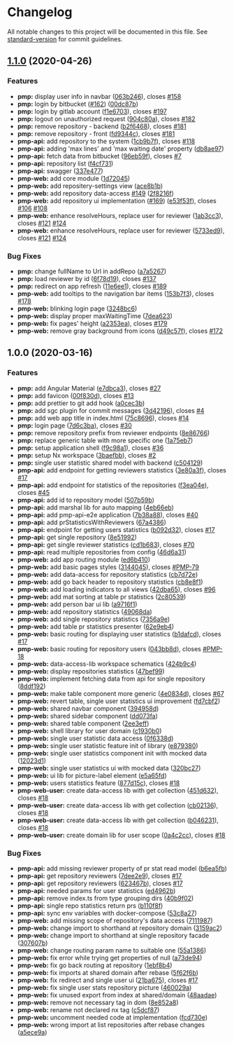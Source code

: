 # Changelog

All notable changes to this project will be documented in this file. See [standard-version](https://github.com/conventional-changelog/standard-version) for commit guidelines.

## [1.1.0](https://github.com/valueadd-poland/pimp-my-pr/compare/1.0.0...1.1.0) (2020-04-26)


### Features

* **pmp:** display user info in navbar ([063b246](https://github.com/valueadd-poland/pimp-my-pr/commit/063b246f558c6b1230f73a20d698f0b133267cdc)), closes [#158](https://github.com/valueadd-poland/pimp-my-pr/issues/158)
* **pmp:** login by bitbucket ([#162](https://github.com/valueadd-poland/pimp-my-pr/issues/162)) ([00dc87b](https://github.com/valueadd-poland/pimp-my-pr/commit/00dc87b51ff75146461e4f3991eb732a8e7a04b1))
* **pmp:** login by gitlab account ([f1e6703](https://github.com/valueadd-poland/pimp-my-pr/commit/f1e6703d6d88dc1b61f8d88d6fac0fc96e96d653)), closes [#197](https://github.com/valueadd-poland/pimp-my-pr/issues/197)
* **pmp:** logout on unauthorized request ([904c80a](https://github.com/valueadd-poland/pimp-my-pr/commit/904c80a9be928e1e67e51a4eec72f90a998206e1)), closes [#182](https://github.com/valueadd-poland/pimp-my-pr/issues/182)
* **pmp:** remove repository - backend ([b2f6468](https://github.com/valueadd-poland/pimp-my-pr/commit/b2f64688ae992eabc09db514e3aa8bc52262e77a)), closes [#181](https://github.com/valueadd-poland/pimp-my-pr/issues/181)
* **pmp:** remove repository - front ([fd9344c](https://github.com/valueadd-poland/pimp-my-pr/commit/fd9344c600b9e476bdd7b8dd694c5ddb360f5ae3)), closes [#181](https://github.com/valueadd-poland/pimp-my-pr/issues/181)
* **pmp-api:** add repository to the system ([1cb9b7f](https://github.com/valueadd-poland/pimp-my-pr/commit/1cb9b7f5e17ef000f262ea711df033d0a982f139)), closes [#118](https://github.com/valueadd-poland/pimp-my-pr/issues/118)
* **pmp-api:** adding 'max lines' and 'max waiting date' property ([db8ae97](https://github.com/valueadd-poland/pimp-my-pr/commit/db8ae97493f680e27e54d683689d1cb9b5fde463))
* **pmp-api:** fetch data from bitbucket ([96eb59f](https://github.com/valueadd-poland/pimp-my-pr/commit/96eb59fc28512e536e295039142ba1973cdab851)), closes [#7](https://github.com/valueadd-poland/pimp-my-pr/issues/7)
* **pmp-api:** repository list ([f4cf731](https://github.com/valueadd-poland/pimp-my-pr/commit/f4cf731082ec9843307516b1a1e0360ed59e8d15))
* **pmp-api:** swagger ([337e477](https://github.com/valueadd-poland/pimp-my-pr/commit/337e47752c180d81856df2e4a602495e31357f72))
* **pmp-web:** add core module ([1d72045](https://github.com/valueadd-poland/pimp-my-pr/commit/1d720450df99f68c14f7a354ad5d8cb54e5c7fd6))
* **pmp-web:** add repositery-settings view ([ace8b1b](https://github.com/valueadd-poland/pimp-my-pr/commit/ace8b1bc4693e4c18f1d3c358c25d3ba218bffc5))
* **pmp-web:** add repository data-access [#149](https://github.com/valueadd-poland/pimp-my-pr/issues/149) ([2f8216f](https://github.com/valueadd-poland/pimp-my-pr/commit/2f8216fe4af077c01b67c90122b710619fdd721c))
* **pmp-web:** add repository ui implementation ([#169](https://github.com/valueadd-poland/pimp-my-pr/issues/169)) ([e53f53f](https://github.com/valueadd-poland/pimp-my-pr/commit/e53f53f483ff640551c35568b304a186cfaa3f84)), closes [#106](https://github.com/valueadd-poland/pimp-my-pr/issues/106) [#108](https://github.com/valueadd-poland/pimp-my-pr/issues/108)
* **pmp-web:** enhance resolveHours, replace user for reviewer ([1ab3cc3](https://github.com/valueadd-poland/pimp-my-pr/commit/1ab3cc384edd2063fb809c72bf47602ae9177b26)), closes [#121](https://github.com/valueadd-poland/pimp-my-pr/issues/121) [#124](https://github.com/valueadd-poland/pimp-my-pr/issues/124)
* **pmp-web:** enhance resolveHours, replace user for reviewer ([5733ed9](https://github.com/valueadd-poland/pimp-my-pr/commit/5733ed9452d608fc9ddd9f79bab0725dc4d5db31)), closes [#121](https://github.com/valueadd-poland/pimp-my-pr/issues/121) [#124](https://github.com/valueadd-poland/pimp-my-pr/issues/124)


### Bug Fixes

* **pmp:** change fullName to Url in addRepo ([a7a5267](https://github.com/valueadd-poland/pimp-my-pr/commit/a7a5267115f0282387620105b73c3e06bf7afef7))
* **pmp:** load reviewer by id ([6f78d19](https://github.com/valueadd-poland/pimp-my-pr/commit/6f78d197ff92ba275bb3fcc726a08ad9111c2fac)), closes [#137](https://github.com/valueadd-poland/pimp-my-pr/issues/137)
* **pmp:** redirect on app refresh ([11e6ee1](https://github.com/valueadd-poland/pimp-my-pr/commit/11e6ee18ab9520a0ca6b982522ea7d97e2dfee6f)), closes [#189](https://github.com/valueadd-poland/pimp-my-pr/issues/189)
* **pmp-web:** add tooltips to the navigation bar items ([153b7f3](https://github.com/valueadd-poland/pimp-my-pr/commit/153b7f35a4ec9c6f4da515fb9c5f8adfd16d2d34)), closes [#178](https://github.com/valueadd-poland/pimp-my-pr/issues/178)
* **pmp-web:** blinking login page ([3248bc6](https://github.com/valueadd-poland/pimp-my-pr/commit/3248bc6097f85958f78f26f5cca45e05a35f845a))
* **pmp-web:** display proper maxWaitingTime ([7dea623](https://github.com/valueadd-poland/pimp-my-pr/commit/7dea6236b0d623400224c9e0b82f56b78e736f90))
* **pmp-web:** fix pages' height ([a2353ea](https://github.com/valueadd-poland/pimp-my-pr/commit/a2353eaa0df65844f0363d7bc44dd9aa9fe9da2e)), closes [#179](https://github.com/valueadd-poland/pimp-my-pr/issues/179)
* **pmp-web:** remove gray background from icons ([d49c57f](https://github.com/valueadd-poland/pimp-my-pr/commit/d49c57f6e3254b463bb3c09927405ff40e08c60c)), closes [#172](https://github.com/valueadd-poland/pimp-my-pr/issues/172)

## 1.0.0 (2020-03-16)


### Features

* **pmp:** add Angular Material ([e7dbca3](https://github.com/valueadd-poland/pimp-my-pr/commit/e7dbca3d011acf82afd2a921f3bce1b7aabd949e)), closes [#27](https://github.com/valueadd-poland/pimp-my-pr/issues/27)
* **pmp:** add favicon ([00f830d](https://github.com/valueadd-poland/pimp-my-pr/commit/00f830d261b2384519dc000b07d2d9aa9b8f159b)), closes [#13](https://github.com/valueadd-poland/pimp-my-pr/issues/13)
* **pmp:** add prettier to git add hook ([a0cec3b](https://github.com/valueadd-poland/pimp-my-pr/commit/a0cec3b2c517752a239368e212c08af260e88e4d))
* **pmp:** add sgc plugin for commit messages ([3d42196](https://github.com/valueadd-poland/pimp-my-pr/commit/3d42196c1bf3d21e002bfd84983b4769efeabd47)), closes [#4](https://github.com/valueadd-poland/pimp-my-pr/issues/4)
* **pmp:** add web app title in index.html ([75c8696](https://github.com/valueadd-poland/pimp-my-pr/commit/75c869686625bcec5f4b38b029c327eaac5e6425)), closes [#14](https://github.com/valueadd-poland/pimp-my-pr/issues/14)
* **pmp:** login page ([7d6c3ba](https://github.com/valueadd-poland/pimp-my-pr/commit/7d6c3bac8441acd01b7ba5ee4e2bd2d2c46dcca1)), closes [#30](https://github.com/valueadd-poland/pimp-my-pr/issues/30)
* **pmp:** remove repository prefix from reviewer endpoints ([8e86766](https://github.com/valueadd-poland/pimp-my-pr/commit/8e867667836ffc3dfe0d21605801fcaef768e41b))
* **pmp:** replace generic table with more specific one ([1a75eb7](https://github.com/valueadd-poland/pimp-my-pr/commit/1a75eb7219314cade2943f82f570a3a521106a70))
* **pmp:** setup application shell ([f9c98a1](https://github.com/valueadd-poland/pimp-my-pr/commit/f9c98a1f366840895a261c033bb73fd68cbc84ed)), closes [#36](https://github.com/valueadd-poland/pimp-my-pr/issues/36)
* **pmp:** setup Nx workspace ([3baefbb](https://github.com/valueadd-poland/pimp-my-pr/commit/3baefbb4e1b4ba57a04dcc44eda68531a8a5b903)), closes [#2](https://github.com/valueadd-poland/pimp-my-pr/issues/2)
* **pmp:** single user statistic shared model with backend ([c504129](https://github.com/valueadd-poland/pimp-my-pr/commit/c504129994bba4087ce6ca861dd4b83e24736d62))
* **pmp-api:** add endpoint for getting reviewers statistics ([3e80a3f](https://github.com/valueadd-poland/pimp-my-pr/commit/3e80a3f648f907692f2e84303c5b13af0e30c6ba)), closes [#17](https://github.com/valueadd-poland/pimp-my-pr/issues/17)
* **pmp-api:** add endpoint for statistics of the repositories ([f3ea04e](https://github.com/valueadd-poland/pimp-my-pr/commit/f3ea04ec55cce430da6a35dad5461a1516539b12)), closes [#45](https://github.com/valueadd-poland/pimp-my-pr/issues/45)
* **pmp-api:** add id to repository model ([507b59b](https://github.com/valueadd-poland/pimp-my-pr/commit/507b59b816ca166ddfe75d0cc7c97a9ee7fb6800))
* **pmp-api:** add marshal lib for auto mapping ([4eb66eb](https://github.com/valueadd-poland/pimp-my-pr/commit/4eb66ebc3d644e7303112d3ffe87644405036c23))
* **pmp-api:** add pmp-api-e2e application ([7b38a88](https://github.com/valueadd-poland/pimp-my-pr/commit/7b38a88104264a293a9002755952685a46288785)), closes [#40](https://github.com/valueadd-poland/pimp-my-pr/issues/40)
* **pmp-api:** add prStatisticsWithReviewers ([67a4386](https://github.com/valueadd-poland/pimp-my-pr/commit/67a43864b5c04432f0a6dcf942acffc3eb1a8f5c))
* **pmp-api:** endpoint for getting users statistics ([b092d32](https://github.com/valueadd-poland/pimp-my-pr/commit/b092d327a1c3babd38d95d5303a0a5999fcfec84)), closes [#17](https://github.com/valueadd-poland/pimp-my-pr/issues/17)
* **pmp-api:** get single repository ([8e51992](https://github.com/valueadd-poland/pimp-my-pr/commit/8e51992b348114f28d185f2b2de81e59bb881b24))
* **pmp-api:** get single reviewer statistics ([cd1b683](https://github.com/valueadd-poland/pimp-my-pr/commit/cd1b683a77d592432a20512eca4af430aede85c6)), closes [#70](https://github.com/valueadd-poland/pimp-my-pr/issues/70)
* **pmp-api:** read multiple repositories from config ([46d6a31](https://github.com/valueadd-poland/pimp-my-pr/commit/46d6a318f3f06495a98551921d95d63d65dedef7))
* **pmp-web:** add app routing module ([ed6b410](https://github.com/valueadd-poland/pimp-my-pr/commit/ed6b4108e3a573827a7e92f77c8e3e4ffb941f50))
* **pmp-web:** add basic pages styles ([3144045](https://github.com/valueadd-poland/pimp-my-pr/commit/3144045c863416a6c8798689add00d3f07cc2b96)), closes [#PMP-79](https://github.com/valueadd-poland/pimp-my-pr/issues/PMP-79)
* **pmp-web:** add data-access for repository statistics ([cb7d72e](https://github.com/valueadd-poland/pimp-my-pr/commit/cb7d72e6eda0e5838dd409e88989ded77e82cfde))
* **pmp-web:** add go back header to repository statistics ([cb8e8f1](https://github.com/valueadd-poland/pimp-my-pr/commit/cb8e8f1e8e1537f2a1171170d229e9e552d05bde))
* **pmp-web:** add loading indicators to all views ([42dba65](https://github.com/valueadd-poland/pimp-my-pr/commit/42dba6527518b3875833959df224b9c88ebccd8b)), closes [#96](https://github.com/valueadd-poland/pimp-my-pr/issues/96)
* **pmp-web:** add mat sorting at table pr statistics ([2c80539](https://github.com/valueadd-poland/pimp-my-pr/commit/2c805393c34d16d213f14c53a76cff39faf47f5c))
* **pmp-web:** add person bar ui lib ([a9716f1](https://github.com/valueadd-poland/pimp-my-pr/commit/a9716f11a763c2348d7fe288f2d0a6330230b275))
* **pmp-web:** add repository statistics ([49068da](https://github.com/valueadd-poland/pimp-my-pr/commit/49068da875d06acc5134fcedbc49c7b8db7fc7c0))
* **pmp-web:** add single repository statistics ([7356a9e](https://github.com/valueadd-poland/pimp-my-pr/commit/7356a9e88a3c501b9d33b129cffe1d8e14b471a2))
* **pmp-web:** add table pr statistics presenter ([62e9eb4](https://github.com/valueadd-poland/pimp-my-pr/commit/62e9eb44bc3a582caf0556efd93e76a611c7457b))
* **pmp-web:** basic routing for displaying user statistics ([b1dafcd](https://github.com/valueadd-poland/pimp-my-pr/commit/b1dafcd8d919711dbec7f0dc4ce74696f5311e66)), closes [#17](https://github.com/valueadd-poland/pimp-my-pr/issues/17)
* **pmp-web:** basic routing for repository users ([043bb8d](https://github.com/valueadd-poland/pimp-my-pr/commit/043bb8dfddedecae2a2ef1d4a35c1c37ff310118)), closes [#PMP-18](https://github.com/valueadd-poland/pimp-my-pr/issues/PMP-18)
* **pmp-web:** data-access-lib workspace schematics ([424b9c4](https://github.com/valueadd-poland/pimp-my-pr/commit/424b9c4b1224f20eaec2b59a9605cbda1029f408))
* **pmp-web:** display repositories statistics ([47bef99](https://github.com/valueadd-poland/pimp-my-pr/commit/47bef991e75086cebc83285aab1798d395625b9d))
* **pmp-web:** implement fetching data from api for single repository ([8ddf192](https://github.com/valueadd-poland/pimp-my-pr/commit/8ddf19220fc1239f3bb30f3f370e3129898b50cf))
* **pmp-web:** make table component more generic ([4e0834d](https://github.com/valueadd-poland/pimp-my-pr/commit/4e0834d776443f19bdcb5eefb7009fe46879c078)), closes [#67](https://github.com/valueadd-poland/pimp-my-pr/issues/67)
* **pmp-web:** revert table, single user statistics ui improvement ([fd7cbf2](https://github.com/valueadd-poland/pimp-my-pr/commit/fd7cbf2f72cc345b6846054ea66f458546384a33))
* **pmp-web:** shared navbar component ([394958d](https://github.com/valueadd-poland/pimp-my-pr/commit/394958d5c2b9ec5487283ce7dd33749345c1b291))
* **pmp-web:** shared sidebar component ([dd073fa](https://github.com/valueadd-poland/pimp-my-pr/commit/dd073fae605baafcf59411fe42f57b7a68810be7))
* **pmp-web:** shared table component ([2ee3eff](https://github.com/valueadd-poland/pimp-my-pr/commit/2ee3effef968614277e6b3a54e2c697b33000e6e))
* **pmp-web:** shell library for user domain ([c1930b0](https://github.com/valueadd-poland/pimp-my-pr/commit/c1930b039869df22756e893ea40544329c337dae))
* **pmp-web:** single user statistic data access ([0f6338d](https://github.com/valueadd-poland/pimp-my-pr/commit/0f6338d7ef9053b8e88424fcaf4088eab8e529f8))
* **pmp-web:** single user statistic feature init of library ([e879380](https://github.com/valueadd-poland/pimp-my-pr/commit/e8793800c241c97b5edfd341e091a1937bdc6869))
* **pmp-web:** single user statistics component init with mocked data ([12023d1](https://github.com/valueadd-poland/pimp-my-pr/commit/12023d176762394e266b45b75c6fd8c30215595d))
* **pmp-web:** single user statistics ui with mocked data ([320bc27](https://github.com/valueadd-poland/pimp-my-pr/commit/320bc2753e4916785dcc871d9b88428fb1881186))
* **pmp-web:** ui lib for picture-label element ([e5a65fd](https://github.com/valueadd-poland/pimp-my-pr/commit/e5a65fde7b318943781fdf70eafb97f732cb9475))
* **pmp-web:** users statistics feature ([877d15c](https://github.com/valueadd-poland/pimp-my-pr/commit/877d15c2f4b02cded18229391d05bd994528dc88)), closes [#18](https://github.com/valueadd-poland/pimp-my-pr/issues/18)
* **pmp-web-user:** create data-access lib with get collection ([451d632](https://github.com/valueadd-poland/pimp-my-pr/commit/451d632c4e9be9d5c8a6181e85b23cdffededc4d)), closes [#18](https://github.com/valueadd-poland/pimp-my-pr/issues/18)
* **pmp-web-user:** create data-access lib with get collection ([cb02136](https://github.com/valueadd-poland/pimp-my-pr/commit/cb021361ac44ce3f2a20b8812a27342b185e42c5)), closes [#18](https://github.com/valueadd-poland/pimp-my-pr/issues/18)
* **pmp-web-user:** create data-access lib with get collection ([b046231](https://github.com/valueadd-poland/pimp-my-pr/commit/b0462318c3b767514ddb8b50dba23e986f57ee84)), closes [#18](https://github.com/valueadd-poland/pimp-my-pr/issues/18)
* **pmp-web-user:** create domain lib for user scope ([0a4c2cc](https://github.com/valueadd-poland/pimp-my-pr/commit/0a4c2cc1aa787a1eba7447ec2736839aead48f6e)), closes [#18](https://github.com/valueadd-poland/pimp-my-pr/issues/18)


### Bug Fixes

* **pmp-api:** add missing reviewer property of pr stat read model ([b6ea5fb](https://github.com/valueadd-poland/pimp-my-pr/commit/b6ea5fb491b381a180441bfee1a2ee0a50e9a57e))
* **pmp-api:** get repository reviewers ([7dee2e9](https://github.com/valueadd-poland/pimp-my-pr/commit/7dee2e907e9c8ab940aa111e21ee6fe8fc2fd8e9)), closes [#17](https://github.com/valueadd-poland/pimp-my-pr/issues/17)
* **pmp-api:** get repository reviewers ([623467b](https://github.com/valueadd-poland/pimp-my-pr/commit/623467bedfb39dbbcb200c04bd0e006d80d763a0)), closes [#17](https://github.com/valueadd-poland/pimp-my-pr/issues/17)
* **pmp-api:** needed params for user statistics ([ed4962b](https://github.com/valueadd-poland/pimp-my-pr/commit/ed4962b97361a74aa6d3f5fcf94a173cde110019))
* **pmp-api:** remove index.ts from type grouping dirs ([40b9f02](https://github.com/valueadd-poland/pimp-my-pr/commit/40b9f028c5f6b4647a29dd45ea5358eef69685c8))
* **pmp-api:** single repo statistics return prs ([b110f8f](https://github.com/valueadd-poland/pimp-my-pr/commit/b110f8fb11e9cc483bbf2a305e8bf462625989da))
* **pmp-api:** sync env variables with docker-compose ([53c8a27](https://github.com/valueadd-poland/pimp-my-pr/commit/53c8a275007d192ce2470074583f04075d249674))
* **pmp-web:** add missing scope of repository's data access ([7111987](https://github.com/valueadd-poland/pimp-my-pr/commit/711198787836c6d1ee4ca902737b427730c8b416))
* **pmp-web:** change import to shorthand at repository domain ([3159ac2](https://github.com/valueadd-poland/pimp-my-pr/commit/3159ac2f213c14af3de2aa8284099cb8957145fe))
* **pmp-web:** change import to shorthand at single repository facade ([307607b](https://github.com/valueadd-poland/pimp-my-pr/commit/307607be225643d32cf92367f1f648022fdfe1ce))
* **pmp-web:** change routing param name to suitable one ([55a1386](https://github.com/valueadd-poland/pimp-my-pr/commit/55a13868cf8587b6fad1e413dd9d06fb1a4ac44f))
* **pmp-web:** fix error while trying get properties of null ([a73de94](https://github.com/valueadd-poland/pimp-my-pr/commit/a73de946215f87495e83355dfa7c5155bf833120))
* **pmp-web:** fix go back routing at repository ([1ebf8b4](https://github.com/valueadd-poland/pimp-my-pr/commit/1ebf8b473398d99be27f1018a9eea280c7e10f84))
* **pmp-web:** fix imports at shared domain after rebase ([5f62f6b](https://github.com/valueadd-poland/pimp-my-pr/commit/5f62f6b44043a97a94eeb5ceee9f41831b939299))
* **pmp-web:** fix redirect and single user ui ([21ba675](https://github.com/valueadd-poland/pimp-my-pr/commit/21ba675ba6bc70c667b9b98b8ec9987e6b930070)), closes [#17](https://github.com/valueadd-poland/pimp-my-pr/issues/17)
* **pmp-web:** fix single user stats repository picture ([460029a](https://github.com/valueadd-poland/pimp-my-pr/commit/460029a8fa4a7751595644006cf544ded3296166))
* **pmp-web:** fix unused export from index at shared/domain ([48aadae](https://github.com/valueadd-poland/pimp-my-pr/commit/48aadae6a617548a930020151e3d34c9609c48a4))
* **pmp-web:** remove not necessary tag in dom ([8e852a8](https://github.com/valueadd-poland/pimp-my-pr/commit/8e852a83d073daeb61f9cedabe1e83af85ad6c70))
* **pmp-web:** rename not declared nx tag ([c5dcf87](https://github.com/valueadd-poland/pimp-my-pr/commit/c5dcf87afca22d431ac05a35ccdb5e5f6cd285f3))
* **pmp-web:** uncomment needed code at implementation ([fcd730e](https://github.com/valueadd-poland/pimp-my-pr/commit/fcd730ea04531f3cac45d83c48254fcfa6f481a2))
* **pmp-web:** wrong import at list repositories after rebase changes ([a5ece9a](https://github.com/valueadd-poland/pimp-my-pr/commit/a5ece9a4b6e7aa59556ade8b3acfa9dd84af41cb))
